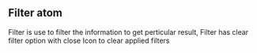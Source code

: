 ## Filter atom

Filter is use to filter the information to get perticular result, Filter has clear filter option with close Icon to clear applied filters